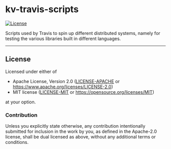 kv-travis-scripts
=================
[![License](https://img.shields.io/badge/license-Apache--2.0%20OR%20MIT-blue.svg)](https://opensource.org/licenses/Apache-2.0)

Scripts used by Travis to spin up different distributed systems, namely for testing the various libraries built in different languages.

---

## License

Licensed under either of

- Apache License, Version 2.0 ([LICENSE-APACHE](LICENSE-APACHE) or <https://www.apache.org/licenses/LICENSE-2.0>)
- MIT license ([LICENSE-MIT](LICENSE-MIT) or <https://opensource.org/licenses/MIT>)

at your option.

### Contribution

Unless you explicitly state otherwise, any contribution intentionally submitted
for inclusion in the work by you, as defined in the Apache-2.0 license, shall be
dual licensed as above, without any additional terms or conditions.
